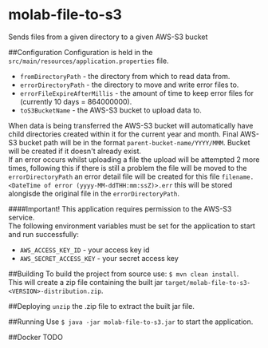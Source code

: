 # molab-file-to-s3
Sends files from a given directory to a given AWS-S3 bucket

##Configuration
Configuration is held in the `src/main/resources/application.properties` file.    
 * `fromDirectoryPath` - the directory from which to read data from.
 * `errorDirectoryPath` - the directory to move and write error files to.
 * `errorFileExpireAfterMillis` - the amount of time to keep error files for (currently 10 days = 864000000).
 * `toS3BucketName` - the AWS-S3 bucket to upload data to.  

When data is being transferred the AWS-S3 bucket will automatically have child directories created within it for the current year and month. Final AWS-S3 bucket path will be in the format `parent-bucket-name/YYYY/MMM`. Bucket will be created if it doesn't already exist.  
If an error occurs whilst uploading a file the upload will be attempted 2 more times, following this if there is still a problem the file will be moved to the `errorDirectoryPath` an error detail file will be created for this file `filename.<DateTime of error (yyyy-MM-ddTHH:mm:ssZ)>.err` this will be stored alongisde the original file in the `errorDirectoryPath`.

####Important!
This application requires permission to the AWS-S3 service.  
The following environment variables must be set for the application to start and run successfully:  
 * `AWS_ACCESS_KEY_ID` - your access key id
 * `AWS_SECRET_ACCESS_KEY` - your secret access key 

##Building
To build the project from source use: `$ mvn clean install`.  
This will create a zip file containing the built jar `target/molab-file-to-s3-<VERSION>-distribution.zip`.  

##Deploying
`unzip` the .zip file to extract the built jar file.  

##Running
Use `$ java -jar molab-file-to-s3.jar` to start the application.  

##Docker
TODO



